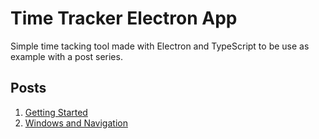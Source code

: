 # Time Tracker Electron App

Simple time tacking tool made with Electron and TypeScript to be use as example with a post series.

## Posts

1. [Getting Started](./posts/01/post-01.md)
1. [Windows and Navigation](./posts/02/post-02.md)